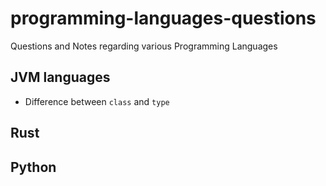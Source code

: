 # programming-languages-questions
Questions and Notes regarding various Programming Languages

## JVM languages
- Difference between `class` and `type`

## Rust

## Python
